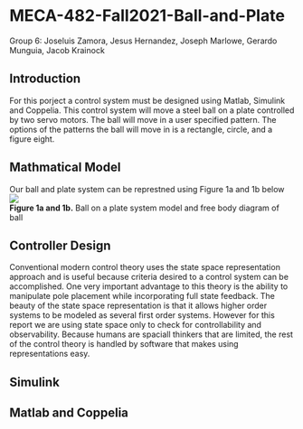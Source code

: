 # MECA-482-Fall2021-Ball-and-Plate
Group 6: Joseluis Zamora, Jesus Hernandez, Joseph Marlowe, Gerardo Munguia, Jacob Krainock 

## Introduction 
For this porject a control system must be designed using Matlab, Simulink and Coppelia. This control system will move a steel ball on a plate controlled by two servo motors. The ball will move in a user specified pattern. The options of the patterns the ball will move in is a rectangle, circle, and a figure eight.

## Mathmatical Model
Our ball and plate system can be represtned using Figure 1a and 1b below
![](Figures/Figure1A1B.jpg) <br>
 **Figure 1a and 1b.** Ball on a plate system model and free body diagram of ball<br>
 
 
## Controller Design 
Conventional modern control theory uses the state space representation approach and is useful because criteria desired to a control system can be accomplished. One very important advantage to this theory is the ability to manipulate pole placement while incorporating full state feedback. The beauty of the state space representation is that it allows higher order systems to be modeled as several first order systems. However for this report we are using state space only to check for controllability and observability.  Because humans are spaciall thinkers that are limited, the rest of the control theory is handled by software that makes using representations easy. 
## Simulink

## Matlab and Coppelia



